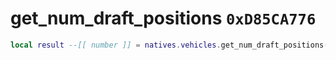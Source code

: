 # get_num_draft_positions `0xD85CA776`

```lua
local result --[[ number ]] = natives.vehicles.get_num_draft_positions(_unk0 --[[ number ]])
```